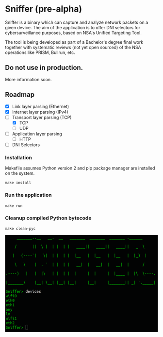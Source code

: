 # Sniffer (pre-alpha)

Sniffer is a binary which can capture and analyze network packets on a given device. The aim of the application is to offer DNI selectors for cybersurveillance purposes, based on NSA's Unified Targeting Tool.

The tool is being developed as part of a Bachelor's degree final work together with systematic reviews (not yet open sourced) of the NSA operations like PRISM, Bullrun, etc. 

## Do not use in production.

More information soon.

## Roadmap


- [x] Link layer parsing (Ethernet)
- [x] Internet layer parsing (IPv4)
- [ ] Transport layer parsing (TCP)
  - [x] TCP
  - [ ] UDP
- [ ] Application layer parsing
  - [ ] HTTP
- [ ] DNI Selectors

### Installation

Makefile assumes Python version 2 and pip package manager are installed on the system.

```
make install
```

### Run the application

```
make run
```

### Cleanup compiled Python bytecode

```
make clean-pyc
```

![](sniffer.PNG)
